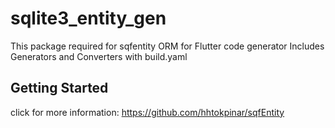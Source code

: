# sqlite3_entity_gen

This package required for sqfentity ORM for Flutter code generator
Includes Generators and Converters with build.yaml

## Getting Started

click for more information: https://github.com/hhtokpinar/sqfEntity
